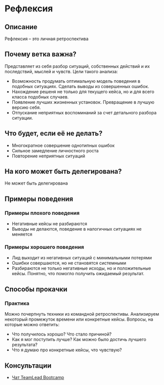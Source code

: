 # Рефлексия
## Описание
Рефлексия – это личная ретроспектива

## Почему ветка важна?
Представляет из себя разбор ситуаций, собственных действий и их последствий, мыслей и чувств. Цели такого анализа:

- Возможность продумать оптимальную модель поведения в подобных ситуациях. Сделать выводы из совершенных ошибок.
- Нахождение решеня не только для текущего кейса, но и для всего класса подобных случаев.
- Появление лучших жизненных установок. Превращение в лучшую версию себя.
- Отпускание неприятных воспоминаний за счет детального разбора ситуации.

## Что будет, если её не делать?
- Многократное совершение однотипных ошибок
- Сильное замедление личностного роста
- Повторение неприятных ситуаций

## На кого может быть делегирована?
Не может быть делегирована

## Примеры поведения
### Примеры плохого поведения
- Негативные кейсы не разбираются
- Выводы не делаются, поведение в налогичных ситуациях не меняется

### Примеры хорошего поведения
- Лид выходит из негативных ситуаций с минимальными потерями
- Ошибки совершаются, но не становятся системными
- Разбираются не только негативные исходы, но и положительные кейсы. Понятно, что помогло получить ожидаемый результат.

## Способы прокачки
### Практика
Можно почерпнуть техники из командной ретроспективы. Анализируем некоторый промежуток времени или конкретные кейсы.
Вопросы, на которые можно ответить:
- Что получилось хорошо? Что стало причиной?
- Как я мог поступить лучше? Как можно было достичь лучшего результата?
- Что я думаю про конкретные кейсы, что чувствую?

## Консультации
- [Чат TeamLead Bootcamp](https://t.me/teamlead_bootcamp)
